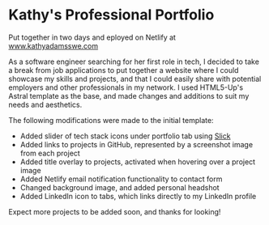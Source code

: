 # Kathy's Professional Portfolio

Put together in two days and eployed on Netlify at www.kathyadamsswe.com

As a software engineer searching for her first role in tech, I decided to take a break from job applications
to put together a website where I could showcase my skills and projects, and that I could easily share with 
potential employers and other professionals in my network. I used HTML5-Up's Astral template as the base, and
made changes and additions to suit my needs and aesthetics.

The following modifications were made to the initial template:

* Added slider of tech stack icons under portfolio tab using [Slick](https://kenwheeler.github.io/slick/)
* Added links to projects in GitHub, represented by a screenshot image from each project
* Added title overlay to projects, activated when hovering over a project image
* Added Netlify email notification functionality to contact form
* Changed background image, and added personal headshot
* Added LinkedIn icon to tabs, which links directly to my LinkedIn profile

Expect more projects to be added soon, and thanks for looking!
